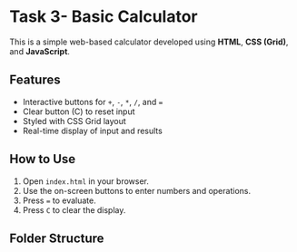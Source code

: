 # Task 3- Basic Calculator

This is a simple web-based calculator developed using **HTML**, **CSS (Grid)**, and **JavaScript**.

## Features
- Interactive buttons for `+`, `-`, `*`, `/`, and `=`
- Clear button (C) to reset input
- Styled with CSS Grid layout
- Real-time display of input and results

## How to Use
1. Open `index.html` in your browser.
2. Use the on-screen buttons to enter numbers and operations.
3. Press `=` to evaluate.
4. Press `C` to clear the display.

## Folder Structure
